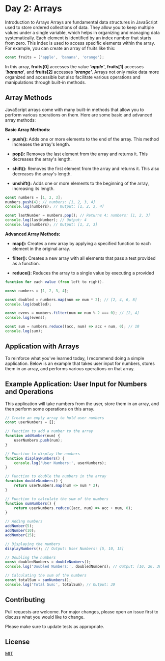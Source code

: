 # Day 2: Arrays


Introduction to Arrays
Arrays are fundamental data structures in JavaScript used to store ordered collections of data. They allow you to keep multiple values under a single variable, which helps in organizing and managing data systematically. Each element is identified by an index number that starts from zero. This index is used to access specific elements within the array. For example, you can create an array of fruits like this:




```javascript
const fruits = ['apple', 'banana', 'orange'];
```

In this array, **fruits[0]** accesses the value ***'apple'***, **fruits[1]** accesses ***'banana'***, and **fruits[2]** accesses ***'orange'***. Arrays not only make data more organized and accessible but also facilitate various operations and manipulations through built-in methods.


## Array Methods
JavaScript arrays come with many built-in methods that allow you to perform various operations on them. Here are some basic and advanced array methods:

**Basic Array Methods:**

- **push():** Adds one or more elements to the end of the array. This method increases the array's length.

- **pop():** Removes the last element from the array and returns it. This decreases the array's length.

- **shift():** Removes the first element from the array and returns it. This also decreases the array's length.

- **unshift():** Adds one or more elements to the beginning of the array, increasing its length.





```javascript
const numbers = [1, 2, 3];
numbers.push(4); // numbers: [1, 2, 3, 4]
console.log(numbers); // Output: [1, 2, 3, 4]

const lastNumber = numbers.pop(); // Returns 4; numbers: [1, 2, 3]
console.log(lastNumber); // Output: 4
console.log(numbers); // Output: [1, 2, 3]

```

**Advanced Array Methods:**

- **map():** Creates a new array by applying a specified function to each element in the original array.

- **filter():** Creates a new array with all elements that pass a test provided as a function.

- **reduce():** Reduces the array to a single value by executing a provided 

```javascript
function for each value (from left to right).

const numbers = [1, 2, 3, 4];

const doubled = numbers.map(num => num * 2); // [2, 4, 6, 8]
console.log(doubled);

const evens = numbers.filter(num => num % 2 === 0); // [2, 4]
console.log(evens);

const sum = numbers.reduce((acc, num) => acc + num, 0); // 10
console.log(sum);
``` 


## Application with Arrays

To reinforce what you've learned today, I recommend doing a simple application. Below is an example that takes user input for numbers, stores them in an array, and performs various operations on that array.

## Example Application: User Input for Numbers and Operations

This application will take numbers from the user, store them in an array, and then perform some operations on this array.


```javascript
// Create an empty array to hold user numbers
const userNumbers = [];

// Function to add a number to the array
function addNumber(num) {
    userNumbers.push(num);
}

// Function to display the numbers
function displayNumbers() {
    console.log('User Numbers:', userNumbers);
}

// Function to double the numbers in the array
function doubleNumbers() {
    return userNumbers.map(num => num * 2);
}

// Function to calculate the sum of the numbers
function sumNumbers() {
    return userNumbers.reduce((acc, num) => acc + num, 0);
}

// Adding numbers
addNumber(5);
addNumber(10);
addNumber(15);

// Displaying the numbers
displayNumbers(); // Output: User Numbers: [5, 10, 15]

// Doubling the numbers
const doubledNumbers = doubleNumbers();
console.log('Doubled Numbers:', doubledNumbers); // Output: [10, 20, 30]

// Calculating the sum of the numbers
const totalSum = sumNumbers();
console.log('Total Sum:', totalSum); // Output: 30
```


## Contributing

Pull requests are welcome. For major changes, please open an issue first
to discuss what you would like to change.

Please make sure to update tests as appropriate.

## License

[MIT](https://choosealicense.com/licenses/mit/)